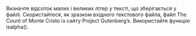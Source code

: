 Визначте відсоток малих і великих літер у тексті, що зберігається у файлі. Скористайтеся, як зразком вхідного текстового файла, файл The Count of Monte Cristo із сайту Project Gutenberg’s. Використайте функцію isalpha().
